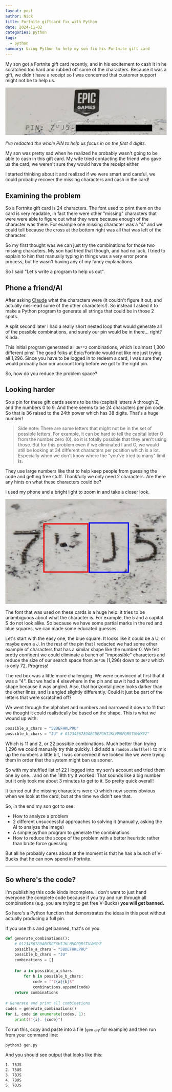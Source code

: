 ```yaml
---
layout: post
author: Nick
title: Fortnite giftcard fix with Python
date: 2024-11-02
categories: python
tags:
  - python
summary: Using Python to help my son fix his Fortnite gift card
---
```


My son got a Fortnite gift card recently, and in his excitement to cash it in he scratched too hard and rubbed off some of the characters. Because it was a gift, we didn't have a receipt so I was concerned that customer support might not be to help us.

![pin image](images/2024-11-02-pin-redacted.jpg)

_I've redacted the whole PIN to help us focus in on the first 4 digits._

My son was pretty sad when he realized he probably wasn't going to be able to cash in this gift card. My wife tried contacting the friend who gave us the card, we weren't sure they would have the receipt either.

I started thinking about it and realized if we were smart and careful, we could probably recover the missing characters and cash in the card!

## Examining the problem
So a Fortnite gift card is 24 characters. The font used to print them on the card is very readable, in fact there were other "missing" characters that were were able to figure out what they were because enough of the character was there. For example one missing character was a "4" and we could tell because the cross at the bottom right was all that was left of the character.

So my first thought was we can just try the combinations for those two missing characters. My son had tried that though, and had no luck. I tried to explain to him that manually typing in things was a very error prone process, but he wasn't having any of my fancy explanations.

So I said "Let's write a program to help us out".

## Phone a friend/AI
After asking [Claude](https://claude.ai) what the characters were (it couldn't figure it out, and actually mis-read some of the other characters!). So instead I asked it to make a Python program to generate all strings that could be in those 2 spots.

A split second later I had a really short nested loop that would generate all of the possible combinations, and surely our pin would be in there... right? Kinda.

This initial program generated all `36**2` combinations, which is almost 1,300 different pins! The good folks at Epic/Fortnite would not like me just trying all 1,296. Since you have to be logged in to redeem a card, I was sure they would probably ban our account long before we got to the right pin.

So, how do you reduce the problem space?

## Looking harder
So a pin for these gift cards seems to be the (capital) letters A through Z, and the numbers 0 to 9. And there seems to be 24 characters per pin code. So that is 36 raised to the 24th power which has 38 digits. That's a huge number!

> Side note: There are some letters that might not be in the set of possible letters. For example, it can be hard to tell the capital letter O from the number zero (0), so it is totally possible that they aren't using those. But for this problem even if we eliminated I and O, we would still be looking at 34 different characters per position which is a lot. Especially when we don't know where the "you've tried to many" limit is.

They use large numbers like that to help keep people from guessing the code and getting free stuff. Thankfully we only need 2 characters. Are there any hints on what these characters could be?

I used my phone and a bright light to zoom in and take a closer look.

![zoom in of first 4](images/2024-11-02-first-4-zoom-zoom.jpg)

The font that was used on these cards is a huge help: it tries to be unambiguous about what the character is. For example, the 5 and a capital S do not look alike. So because we have some partial marks in the red and blue squares, we can made some educated guesses.

Let's start with the easy one, the blue square. It looks like it could be a U, or maybe even a J. In the rest of the pin that I redacted we had some other example of characters that has a similar shape like the number 0. We felt pretty confident we could eliminate a bunch of "impossible" characters and reduce the size of our search space from `36*36` (1,296) down to `36*2` which is only 72. Progress!

The red box was a little more challenging. We were convinced at first that it was a "4". But we had a 4 elsewhere in the pin and saw it had a different shape because it was angled. Also, that horizontal piece looks darker than the other lines, and is angled slightly differently. Could it just be part of the letters that were scratched off? 

We went through the alphabet and numbers and narrowed it down to 11 that we thought it could realistically be based on the shape. This is what we wound up with:

```python
possible_a_chars = "5BDEFHKLPRU"
possible_b_chars = "JU" # 0123456789ABCDEFGHIJKLMNOPQRSTUVWXYZ"
```

Which is 11 and 2, or 22 possible combinations. Much better than trying 1,296 we could manually try this quickly. I did add a `random.shuffle()` to mix up the numbers a little bit, I was concerned if we looked like we were trying them in order that the system might ban us sooner.

So with my shuffled list of 22 I logged into my son's account and tried them one by one... and on the 18th try it worked! That sounds like a big number but it only took me about 3 minutes to get to it. So pretty quick overall!

It turned out the missing characters were `KJ` which now seems obvious when we look at the card, but at the time we didn't see that.

So, in the end my son got to see:
* How to analyze a problem
* 2 different unsuccessful approaches to solving it (manually, asking the AI to analyze the image)
* A simple python program to generate the combinations
* How to reduce the scope of the problem with a better heuristic rather than brute force guessing

But all he probably cares about at the moment is that he has a bunch of V-Bucks that he can now spend in Fortnite.

---
## So where's the code?
I'm publishing this code kinda incomplete. I don't want to just hand everyone the complete code because if you try and run through all combinations (e.g. you are trying to get free V-Bucks) **you will get banned.**

So here's a Python function that demonstrates the ideas in this post without actually producing a full pin.

If you use this and get banned, that's on you.

```python
def generate_combinations():
	# 0123456789ABCDEFGHIJKLMNOPQRSTUVWXYZ
    possible_a_chars = "5BDEFHKLPRU"
    possible_b_chars = "JU"
    combinations = []

    for a in possible_a_chars:
        for b in possible_b_chars:
            code = f"7{a}{b}S"
            combinations.append(code)
    return combinations

# Generate and print all combinations
codes = generate_combinations()
for i, code in enumerate(codes, 1):
    print(f"{i}. {code}")
```

To run this, copy and paste into a file (`gen.py` for example) and then run from your command line:

`python3 gen.py`

And you should see output that looks like this:

```
1. 75JS
2. 75US
3. 7BJS
4. 7BUS
5. 7DJS
```